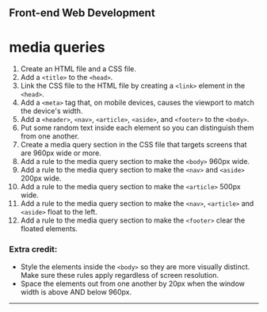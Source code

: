 ## Front-end Web Development

# media queries

1.  Create an HTML file and a CSS file.
2.  Add a `<title>` to the `<head>`.
3.  Link the CSS file to the HTML file by creating a `<link>` element in the `<head>`.
4.  Add a `<meta>` tag that, on mobile devices, causes the viewport to match the device's width.
5.  Add a `<header>`, `<nav>`, `<article>`, `<aside>`, and `<footer>` to the `<body>`.
6.  Put some random text inside each element so you can distinguish them from one another.
7.  Create a media query section in the CSS file that targets screens that are 960px wide or more.
8.  Add a rule to the media query section to make the `<body>` 960px wide.
9.  Add a rule to the media query section to make the `<nav>` and `<aside>` 200px wide.
10.  Add a rule to the media query section to make the `<article>` 500px wide.
11.  Add a rule to the media query section to make the `<nav>`, `<article>` and `<aside>` float to the left.
12.  Add a rule to the media query section to make the `<footer>` clear the floated elements.

### Extra credit:

*   Style the elements inside the `<body>` so they are more visually distinct. Make sure these rules apply regardless of screen resolution.
*   Space the elements out from one another by 20px when the window width is above AND below 960px.

* * *
